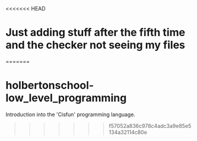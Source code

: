 <<<<<<< HEAD
# Just adding stuff after the fifth time and the checker not seeing my files
=======
# holbertonschool-low_level_programming
Introduction into the 'Cisfun' programming language.
>>>>>>> f57052a836c978c4adc3a9e85e5134a32114c80e
